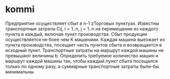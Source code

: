 # kommi
Предприятие осуществляет сбыт в n-1 zТорговых пунктуах. Известны транспортные затраты Cij, i = 1..n, j = 1..n на перемещение из каждого пункта в каждый, включая пункт производства. Сбыт продукции осуществляется не боее чем K машинами. Каждая машина выезжает из пункта производства, посещает часть пунктов сбыта и возвращается в исходный пункт. Транспортные затраты на маршрут каждой машины не превышают величины b. Определить требуемое количество машин и маршрут каждой машины так, чтобы каждый пункт сбыта посещался только по одному разу, а суммарные транспортные затраты были-бы минимальны.
